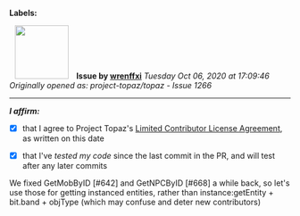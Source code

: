 **Labels:**



<a href="https://github.com/wrenffxi"><img src="https://avatars1.githubusercontent.com/u/21246949?v=4" width="96" height="96" hspace="10"></img></a> **Issue by [wrenffxi](https://github.com/wrenffxi)**
_Tuesday Oct 06, 2020 at 17:09:46_
_Originally opened as: project-topaz/topaz - Issue 1266_

----

<!-- place 'x' mark between square [] brackets to affirm: -->
**_I affirm:_**
- [x] that I agree to Project Topaz's [Limited Contributor License Agreement](http://project-topaz.com/blob/release/CONTRIBUTOR_AGREEMENT.md), as written on this date
- [x] that I've _tested my code_ since the last commit in the PR, and will test after any later commits

We fixed GetMobByID [#642] and GetNPCByID [#668] a while back, so let's use those for getting instanced entities, rather than instance:getEntity + bit.band + objType (which may confuse and deter new contributors)

